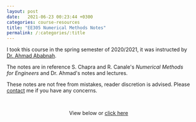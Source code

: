 ```yaml
---
layout: post
date:   2021-06-23 00:23:44 +0300
categories: course-resources
title: "EE305 Numerical Methods Notes"
permalink: /:categories/:title
---
```


I took this course in the spring semester of 2020/2021, it was instructed by [Dr. Ahmad Ababnah](https://www.just.edu.jo/eportfolio/Pages/Default.aspx?email=aaababnah).

The notes are in reference S. Chapra and R. Canale's _Numerical Methods for Engineers_  and Dr. Ahmad's notes and lectures.

These notes are not free from mistakes, reader discretion is advised. Please [contact](/dev_site2/contact/) me if you have any concerns.

<p>&nbsp;</p>

<p style="text-align:center;">View below or <a href="/dev_site2/assets/pdf/NumericalMethodsNotes.pdf">
click here</a></p>

<div style="text-align: center; margin-top: -10px">
<object data="/dev_site2/assets/pdf/NumericalMethodsNotes.pdf" width="100%" height="1080" type="application/pdf"></object>
</div>